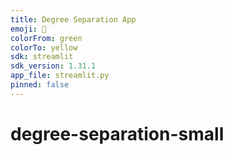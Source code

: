 ```yaml
---
title: Degree Separation App
emoji: 🐨
colorFrom: green
colorTo: yellow
sdk: streamlit
sdk_version: 1.31.1
app_file: streamlit.py
pinned: false
---
```


# degree-separation-small
